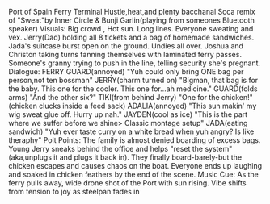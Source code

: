Port of Spain Ferry Terminal
Hustle,heat,and plenty bacchanal
Soca remix of "Sweat"by Inner Circle & Bunji Garlin(playing from someones Bluetooth speaker)
Visuals:
Big crowd , Hot sun. Long lines. Everyone sweating and vex.
Jerry(Dad) holding all 8 tickets and a bag of homemade sandwiches.
Jada's suitcase burst open on the ground. Undies all over.
Joshua and Christon taking turns fanning themselves with laminated ferry passes.
Someone's granny trying to push in the line, telling security she's pregnant.
Dialogue:
FERRY GUARD(annoyed)
"Yuh could only bring ONE bag per person,not ten bossman"
JERRY(charm turned on)
"Bigman, that bag is for the baby. This one for the cooler. This one for...ah medicine."
GUARD(folds arms)
"And the other six?"
TIKI(from behind Jerry)
"One for the chicken!"
(chicken clucks inside a feed sack)
ADALIA(annoyed)
"This sun makin' my wig sweat glue off. Hurry up nah."
JAYDEN(cool as ice)
"This is the part where we suffer before we shine> Classic montage setup"
JADA(eating sandwich)
"Yuh ever taste curry on a white bread when yuh angry? Is like theraphy"
Polt Points:
The family is almost denied boarding of excess bags.
Young Jerry sneaks behind the office and helps "reset the system" (aka,unplugs it and plugs it back in).
They finally board-barely-but the chicken escapes and causes chaos on the boat.
Everyone ends up laughing and soaked in chicken feathers by the end of the scene.
Music Cue:
As the ferry pulls away, wide drone shot of the Port with sun rising.
Vibe shifts from tension to joy as steelpan fades in
 
